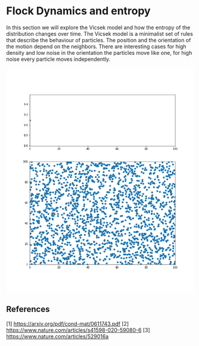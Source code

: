 # Flock Dynamics and entropy

In this section we will explore the Vicsek model and how the entropy of the distribution changes over time. The Vicsek model is a minimalist set of rules that describe the behaviour of particles. The position and the orientation of the motion depend on the neighbors. There are interesting cases for high density and low noise in the orientation the particles move like one, for high noise every particle moves independently. 

![flock dynamic and entropy](assets/figures/flock_dynamics_entropy.gif)

## References
[1] https://arxiv.org/pdf/cond-mat/0611743.pdf
[2] https://www.nature.com/articles/s41598-020-59080-6
[3] https://www.nature.com/articles/529016a
